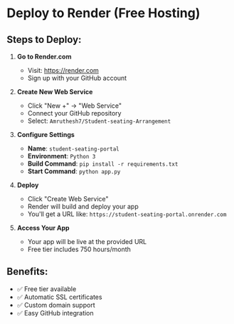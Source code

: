 # Deploy to Render (Free Hosting)

## Steps to Deploy:

1. **Go to Render.com**
   - Visit: https://render.com
   - Sign up with your GitHub account

2. **Create New Web Service**
   - Click "New +" → "Web Service"
   - Connect your GitHub repository
   - Select: `Amruthesh7/Student-seating-Arrangement`

3. **Configure Settings**
   - **Name**: `student-seating-portal`
   - **Environment**: `Python 3`
   - **Build Command**: `pip install -r requirements.txt`
   - **Start Command**: `python app.py`

4. **Deploy**
   - Click "Create Web Service"
   - Render will build and deploy your app
   - You'll get a URL like: `https://student-seating-portal.onrender.com`

5. **Access Your App**
   - Your app will be live at the provided URL
   - Free tier includes 750 hours/month

## Benefits:
- ✅ Free tier available
- ✅ Automatic SSL certificates
- ✅ Custom domain support
- ✅ Easy GitHub integration
